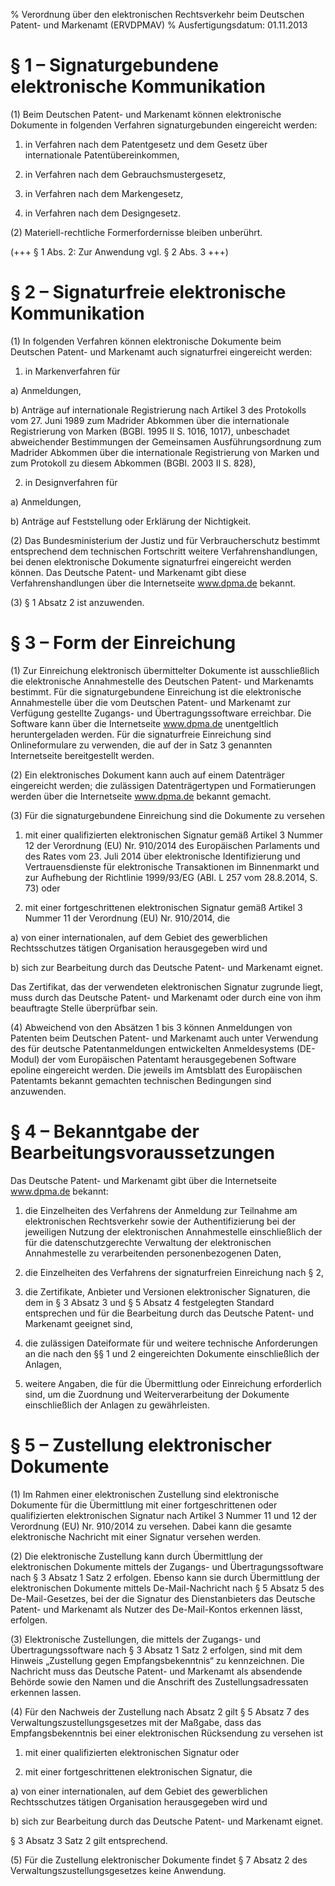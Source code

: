% Verordnung über den elektronischen Rechtsverkehr beim Deutschen Patent- und Markenamt  (ERVDPMAV)
% Ausfertigungsdatum: 01.11.2013
 
# § 1 – Signaturgebundene elektronische Kommunikation

(1) Beim Deutschen Patent- und Markenamt können elektronische Dokumente in folgenden Verfahren signaturgebunden eingereicht werden:

1. in Verfahren nach dem Patentgesetz und dem Gesetz über internationale Patentübereinkommen,

2. in Verfahren nach dem Gebrauchsmustergesetz,

3. in Verfahren nach dem Markengesetz,

4. in Verfahren nach dem Designgesetz.

(2) Materiell-rechtliche Formerfordernisse bleiben unberührt.

(+++ § 1 Abs. 2: Zur Anwendung vgl. § 2 Abs. 3 +++)

# § 2 – Signaturfreie elektronische Kommunikation

(1) In folgenden Verfahren können elektronische Dokumente beim Deutschen Patent- und Markenamt auch signaturfrei eingereicht werden:

1. in Markenverfahren für

a) Anmeldungen,

b) Anträge auf internationale Registrierung nach Artikel 3 des Protokolls vom 27. Juni 1989 zum Madrider Abkommen über die internationale Registrierung von Marken (BGBl. 1995 II S. 1016, 1017), unbeschadet abweichender Bestimmungen der Gemeinsamen Ausführungsordnung zum Madrider Abkommen über die internationale Registrierung von Marken und zum Protokoll zu diesem Abkommen (BGBl. 2003 II S. 828),

2. in Designverfahren für

a) Anmeldungen,

b) Anträge auf Feststellung oder Erklärung der Nichtigkeit.

(2) Das Bundesministerium der Justiz und für Verbraucherschutz bestimmt entsprechend dem technischen Fortschritt weitere Verfahrenshandlungen, bei denen elektronische Dokumente signaturfrei eingereicht werden können. Das Deutsche Patent- und Markenamt gibt diese Verfahrenshandlungen über die Internetseite www.dpma.de bekannt.

(3) § 1 Absatz 2 ist anzuwenden.

# § 3 – Form der Einreichung

(1) Zur Einreichung elektronisch übermittelter Dokumente ist ausschließlich die elektronische Annahmestelle des Deutschen Patent- und Markenamts bestimmt. Für die signaturgebundene Einreichung ist die elektronische Annahmestelle über die vom Deutschen Patent- und Markenamt zur Verfügung gestellte Zugangs- und Übertragungssoftware erreichbar. Die Software kann über die Internetseite www.dpma.de unentgeltlich heruntergeladen werden. Für die signaturfreie Einreichung sind Onlineformulare zu verwenden, die auf der in Satz 3 genannten Internetseite bereitgestellt werden.

(2) Ein elektronisches Dokument kann auch auf einem Datenträger eingereicht werden; die zulässigen Datenträgertypen und Formatierungen werden über die Internetseite www.dpma.de bekannt gemacht.

(3) Für die signaturgebundene Einreichung sind die Dokumente zu versehen

1. mit einer qualifizierten elektronischen Signatur gemäß Artikel 3 Nummer 12 der Verordnung (EU) Nr. 910/2014 des Europäischen Parlaments und des Rates vom 23. Juli 2014 über elektronische Identifizierung und Vertrauensdienste für elektronische Transaktionen im Binnenmarkt und zur Aufhebung der Richtlinie 1999/93/EG (ABl. L 257 vom 28.8.2014, S. 73) oder

2. mit einer fortgeschrittenen elektronischen Signatur gemäß Artikel 3 Nummer 11 der Verordnung (EU) Nr. 910/2014, die

a) von einer internationalen, auf dem Gebiet des gewerblichen Rechtsschutzes tätigen Organisation herausgegeben wird und

b) sich zur Bearbeitung durch das Deutsche Patent- und Markenamt eignet.

Das Zertifikat, das der verwendeten elektronischen Signatur zugrunde liegt, muss durch das Deutsche Patent- und Markenamt oder durch eine von ihm beauftragte Stelle überprüfbar sein.

(4) Abweichend von den Absätzen 1 bis 3 können Anmeldungen von Patenten beim Deutschen Patent- und Markenamt auch unter Verwendung des für deutsche Patentanmeldungen entwickelten Anmeldesystems (DE-Modul) der vom Europäischen Patentamt herausgegebenen Software epoline eingereicht werden. Die jeweils im Amtsblatt des Europäischen Patentamts bekannt gemachten technischen Bedingungen sind anzuwenden.

# § 4 – Bekanntgabe der Bearbeitungsvoraussetzungen

Das Deutsche Patent- und Markenamt gibt über die Internetseite www.dpma.de bekannt:

1. die Einzelheiten des Verfahrens der Anmeldung zur Teilnahme am elektronischen Rechtsverkehr sowie der Authentifizierung bei der jeweiligen Nutzung der elektronischen Annahmestelle einschließlich der für die datenschutzgerechte Verwaltung der elektronischen Annahmestelle zu verarbeitenden personenbezogenen Daten,

2. die Einzelheiten des Verfahrens der signaturfreien Einreichung nach § 2,

3. die Zertifikate, Anbieter und Versionen elektronischer Signaturen, die dem in § 3 Absatz 3 und § 5 Absatz 4 festgelegten Standard entsprechen und für die Bearbeitung durch das Deutsche Patent- und Markenamt geeignet sind,

4. die zulässigen Dateiformate für und weitere technische Anforderungen an die nach den §§ 1 und 2 eingereichten Dokumente einschließlich der Anlagen,

5. weitere Angaben, die für die Übermittlung oder Einreichung erforderlich sind, um die Zuordnung und Weiterverarbeitung der Dokumente einschließlich der Anlagen zu gewährleisten.

# § 5 – Zustellung elektronischer Dokumente

(1) Im Rahmen einer elektronischen Zustellung sind elektronische Dokumente für die Übermittlung mit einer fortgeschrittenen oder qualifizierten elektronischen Signatur nach Artikel 3 Nummer 11 und 12 der Verordnung (EU) Nr. 910/2014 zu versehen. Dabei kann die gesamte elektronische Nachricht mit einer Signatur versehen werden.

(2) Die elektronische Zustellung kann durch Übermittlung der elektronischen Dokumente mittels der Zugangs- und Übertragungssoftware nach § 3 Absatz 1 Satz 2 erfolgen. Ebenso kann sie durch Übermittlung der elektronischen Dokumente mittels De-Mail-Nachricht nach § 5 Absatz 5 des De-Mail-Gesetzes, bei der die Signatur des Dienstanbieters das Deutsche Patent- und Markenamt als Nutzer des De-Mail-Kontos erkennen lässt, erfolgen.

(3) Elektronische Zustellungen, die mittels der Zugangs- und Übertragungssoftware nach § 3 Absatz 1 Satz 2 erfolgen, sind mit dem Hinweis „Zustellung gegen Empfangsbekenntnis“ zu kennzeichnen. Die Nachricht muss das Deutsche Patent- und Markenamt als absendende Behörde sowie den Namen und die Anschrift des Zustellungsadressaten erkennen lassen.

(4) Für den Nachweis der Zustellung nach Absatz 2 gilt § 5 Absatz 7 des Verwaltungszustellungsgesetzes mit der Maßgabe, dass das Empfangsbekenntnis bei einer elektronischen Rücksendung zu versehen ist

1. mit einer qualifizierten elektronischen Signatur oder

2. mit einer fortgeschrittenen elektronischen Signatur, die

a) von einer internationalen, auf dem Gebiet des gewerblichen Rechtsschutzes tätigen Organisation herausgegeben wird und

b) sich zur Bearbeitung durch das Deutsche Patent- und Markenamt eignet.

§ 3 Absatz 3 Satz 2 gilt entsprechend.

(5) Für die Zustellung elektronischer Dokumente findet § 7 Absatz 2 des Verwaltungszustellungsgesetzes keine Anwendung.
